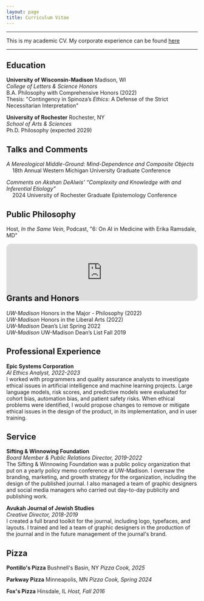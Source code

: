 ```yaml
---
layout: page
title: Curriculum Vitae
---
```

***

This is my academic CV. My corporate experience can be found [here](https://www.linkedin.com/in/dedobbelaere/)

***

## Education

**University of Wisconsin-Madison** Madison, WI\
*College of Letters & Science Honors*\
B.A. Philosophy with Comprehensive Honors (2022)\
Thesis: "Contingency in Spinoza’s *Ethics*: A Defense of the Strict Necessitarian Interpretation"

**University of Rochester** Rochester, NY\
*School of Arts & Sciences*\
Ph.D. Philosophy (expected 2029)

## Talks and Comments

*A Mereological Middle-Ground: Mind-Dependence and Composite Objects*\
&nbsp;&nbsp;&nbsp;&nbsp;18th Annual Western Michigan University Graduate Conference

*Comments on Akshan DeAlwis’ “Complexity and Knowledge with and Inferential Etiology”*\
&nbsp;&nbsp;&nbsp;&nbsp;2024 University of Rochester Graduate Epistemology Conference

## Public Philosophy
Host, *In the Same Vein*, Podcast, "6: On AI in Medicine with Erika Ramsdale, MD"
<iframe style="border-radius:12px; margin-bottom:-3rem" src="https://open.spotify.com/embed/episode/7KBSNOnbv5C2CsOe0bjZnI?utm_source=generator" width="100%" height="150" frameBorder="0" allowfullscreen="" allow="autoplay; clipboard-write; encrypted-media; fullscreen; picture-in-picture" loading="lazy"></iframe>

## Grants and Honors

*UW-Madison* Honors in the Major - Philosophy (2022)  \
*UW-Madison* Honors in the Liberal Arts (2022)\
*UW-Madison* Dean’s List Spring 2022\
*UW-Madison* UW-Madison Dean’s List Fall 2019

## Professional Experience

**Epic Systems Corporation**\
*AI Ethics Analyst, 2022-2023*\
I worked with programmers and quality assurance analysts to investigate ethical issues in artificial intelligence and machine learning projects. Large language models, risk scores, and predictive models were evaluated for cohort bias, automation bias, and patient safety risks. When ethical problems were identified, I would propose changes to remove or mitigate ethical issues in the design of the product, in its implementation, and in user training.

## Service

**Sifting & Winnowing Foundation**\
*Board Member & Public Relations Director, 2019-2022*\
The Sifting & Winnowing Foundation was a public policy organization that put on a yearly policy memo conference at UW-Madison. I oversaw the branding, marketing, and growth strategy for the organization, including the design of the published journal. I also managed a team of graphic designers and social media managers who carried out day-to-day publicity and publishing work.

**Avukah Journal of Jewish Studies**\
*Creative Director, 2018-2019*\
I created a full brand toolkit for the journal, including logo, typefaces, and layouts. I trained and led a team of graphic designers in the production of the journal and in the future management of the journal's brand.

## Pizza

**Pontillo's Pizza** Bushnell's Basin, NY
*Pizza Cook, 2025*

**Parkway Pizza** Minneapolis, MN
*Pizza Cook, Spring 2024*

**Fox's Pizza** Hinsdale, IL
*Host, Fall 2016*